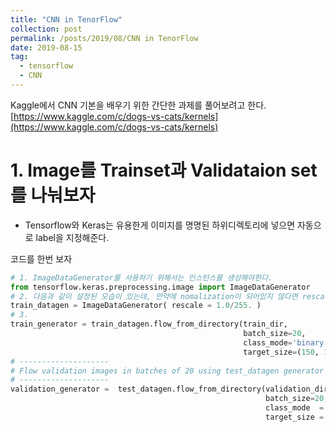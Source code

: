 ```yaml
---
title: "CNN in TenorFlow"
collection: post
permalink: /posts/2019/08/CNN in TenorFlow
date: 2019-08-15
tag:
  - tensorflow
  - CNN
---
```

Kaggle에서 CNN 기본을 배우기 위한 간단한 과제를 풀어보려고 한다.
[https://www.kaggle.com/c/dogs-vs-cats/kernels](https://www.kaggle.com/c/dogs-vs-cats/kernels)


# 1.  Image를 Trainset과 Validataion set를 나눠보자
- Tensorflow와 Keras는 유용한게 이미지를 명명된 하위디렉토리에 넣으면 자동으로 label을 지정해준다.

코드를  한번 보자
```python
# 1. ImageDataGenerator를 사용하기 위해서는 인스턴스를 생성해야한다.
from tensorflow.keras.preprocessing.image import ImageDataGenerator
# 2. 다음과 같이 설정된 모습이 있는데, 만약에 nomalization이 되어있지 않다면 rescaling을 해줘야한다.
train_datagen = ImageDataGenerator( rescale = 1.0/255. )
# 3. 
train_generator = train_datagen.flow_from_directory(train_dir,
                                                    batch_size=20,
                                                    class_mode='binary',
                                                    target_size=(150, 150))     
# --------------------
# Flow validation images in batches of 20 using test_datagen generator
# --------------------
validation_generator =  test_datagen.flow_from_directory(validation_dir,
                                                         batch_size=20,
                                                         class_mode  = 'binary',
                                                         target_size = (150, 150))

```
<!--stackedit_data:
eyJoaXN0b3J5IjpbMTM5MjMyMjk5MiwzNzcxODk5OSwtMTEyMz
Y4NzMwXX0=
-->
